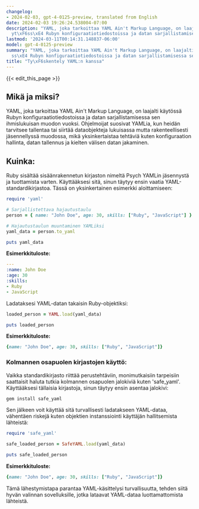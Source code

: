 ```yaml
---
changelog:
- 2024-02-03, gpt-4-0125-preview, translated from English
date: 2024-02-03 19:26:24.538004-07:00
description: "YAML, joka tarkoittaa YAML Ain't Markup Language, on laajalti k\xE4\
  yt\xF6ss\xE4 Rubyn konfiguraatiotiedostoissa ja datan sarjallistamisessa sen ihmislukuisan\u2026"
lastmod: '2024-03-11T00:14:31.148837-06:00'
model: gpt-4-0125-preview
summary: "YAML, joka tarkoittaa YAML Ain't Markup Language, on laajalti k\xE4yt\xF6\
  ss\xE4 Rubyn konfiguraatiotiedostoissa ja datan sarjallistamisessa sen ihmislukuisan\u2026"
title: "Ty\xF6skentely YAML:n kanssa"
---
```


{{< edit_this_page >}}

## Mikä ja miksi?
YAML, joka tarkoittaa YAML Ain't Markup Language, on laajalti käytössä Rubyn konfiguraatiotiedostoissa ja datan sarjallistamisessa sen ihmislukuisan muodon vuoksi. Ohjelmoijat suosivat YAMLia, kun heidän tarvitsee tallentaa tai siirtää dataobjekteja lukuisassa mutta rakenteellisesti jäsennellyssä muodossa, mikä yksinkertaistaa tehtäviä kuten konfiguraation hallinta, datan tallennus ja kielten välisen datan jakaminen.

## Kuinka:
Ruby sisältää sisäänrakennetun kirjaston nimeltä Psych YAMLin jäsennystä ja tuottamista varten. Käyttääksesi sitä, sinun täytyy ensin vaatia YAML-standardikirjastoa. Tässä on yksinkertainen esimerkki aloittamiseen:

```ruby
require 'yaml'

# Sarjallistettava hajautustaulu
person = { name: "John Doe", age: 30, skills: ["Ruby", "JavaScript"] }

# Hajautustaulun muuntaminen YAMLiksi
yaml_data = person.to_yaml

puts yaml_data
```

**Esimerkkituloste:**

```yaml
---
:name: John Doe
:age: 30
:skills:
- Ruby
- JavaScript
```

Ladataksesi YAML-datan takaisin Ruby-objektiksi:

```ruby
loaded_person = YAML.load(yaml_data)

puts loaded_person
```

**Esimerkkituloste:**

```ruby
{name: "John Doe", age: 30, skills: ["Ruby", "JavaScript"]}
```

### Kolmannen osapuolen kirjastojen käyttö:

Vaikka standardikirjasto riittää perustehtäviin, monimutkaisiin tarpeisiin saattaisit haluta tutkia kolmannen osapuolen jalokiviä kuten 'safe_yaml'. Käyttääksesi tällaisia kirjastoja, sinun täytyy ensin asentaa jalokivi:

```bash
gem install safe_yaml
```

Sen jälkeen voit käyttää sitä turvallisesti ladatakseen YAML-dataa, vähentäen riskejä kuten objektien instanssiointi käyttäjän hallitsemista lähteistä:

```ruby
require 'safe_yaml'

safe_loaded_person = SafeYAML.load(yaml_data)

puts safe_loaded_person
```

**Esimerkkituloste:**

```ruby
{name: "John Doe", age: 30, skills: ["Ruby", "JavaScript"]}
```

Tämä lähestymistapa parantaa YAML-käsittelysi turvallisuutta, tehden siitä hyvän valinnan sovelluksille, jotka lataavat YAML-dataa luottamattomista lähteistä.
